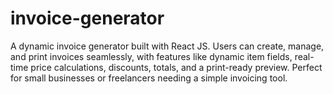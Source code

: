 # invoice-generator
A dynamic invoice generator built with React JS. Users can create, manage, and print invoices seamlessly, with features like dynamic item fields, real-time price calculations, discounts, totals, and a print-ready preview. Perfect for small businesses or freelancers needing a simple invoicing tool.
